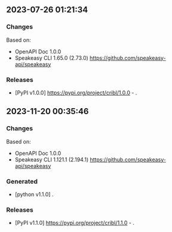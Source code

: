 

## 2023-07-26 01:21:34
### Changes
Based on:
- OpenAPI Doc 1.0.0 
- Speakeasy CLI 1.65.0 (2.73.0) https://github.com/speakeasy-api/speakeasy
### Releases
- [PyPI v1.0.0] https://pypi.org/project/cribl/1.0.0 - .

## 2023-11-20 00:35:46
### Changes
Based on:
- OpenAPI Doc 1.0.0 
- Speakeasy CLI 1.121.1 (2.194.1) https://github.com/speakeasy-api/speakeasy
### Generated
- [python v1.1.0] .
### Releases
- [PyPI v1.1.0] https://pypi.org/project/cribl/1.1.0 - .